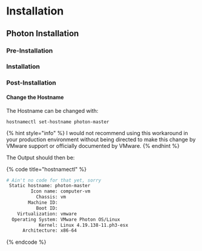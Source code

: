 # Installation

## Photon Installation

### Pre-Installation

### Installation

### Post-Installation

#### Change the Hostname 

The Hostname can be changed with:

```text
hostnamectl set-hostname photon-master
```

{% hint style="info" %}
I would not recommend using this workaround in your production environment without being directed to make this change by VMware support or officially documented by VMware.
{% endhint %}

The Output should then be:

{% code title="hostnamectl" %}
```bash
# Ain't no code for that yet, sorry
 Static hostname: photon-master
         Icon name: computer-vm
           Chassis: vm
        Machine ID: 
           Boot ID: 
    Virtualization: vmware
  Operating System: VMware Photon OS/Linux
            Kernel: Linux 4.19.138-11.ph3-esx
      Architecture: x86-64
```
{% endcode %}

